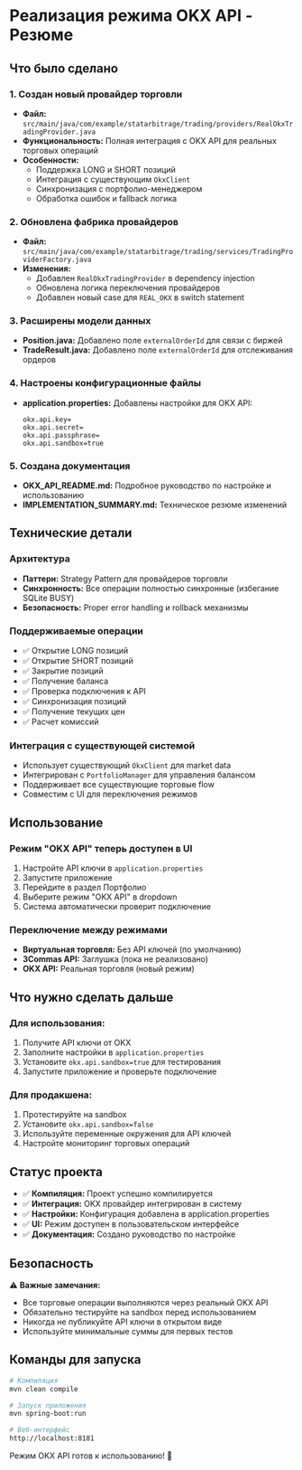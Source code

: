 # Реализация режима OKX API - Резюме

## Что было сделано

### 1. Создан новый провайдер торговли

- **Файл:** `src/main/java/com/example/statarbitrage/trading/providers/RealOkxTradingProvider.java`
- **Функциональность:** Полная интеграция с OKX API для реальных торговых операций
- **Особенности:**
    - Поддержка LONG и SHORT позиций
    - Интеграция с существующим `OkxClient`
    - Синхронизация с портфолио-менеджером
    - Обработка ошибок и fallback логика

### 2. Обновлена фабрика провайдеров

- **Файл:** `src/main/java/com/example/statarbitrage/trading/services/TradingProviderFactory.java`
- **Изменения:**
    - Добавлен `RealOkxTradingProvider` в dependency injection
    - Обновлена логика переключения провайдеров
    - Добавлен новый case для `REAL_OKX` в switch statement

### 3. Расширены модели данных

- **Position.java:** Добавлено поле `externalOrderId` для связи с биржей
- **TradeResult.java:** Добавлено поле `externalOrderId` для отслеживания ордеров

### 4. Настроены конфигурационные файлы

- **application.properties:** Добавлены настройки для OKX API:
  ```properties
  okx.api.key=
  okx.api.secret=
  okx.api.passphrase=
  okx.api.sandbox=true
  ```

### 5. Создана документация

- **OKX_API_README.md:** Подробное руководство по настройке и использованию
- **IMPLEMENTATION_SUMMARY.md:** Техническое резюме изменений

## Технические детали

### Архитектура

- **Паттерн:** Strategy Pattern для провайдеров торговли
- **Синхронность:** Все операции полностью синхронные (избегание SQLite BUSY)
- **Безопасность:** Proper error handling и rollback механизмы

### Поддерживаемые операции

- ✅ Открытие LONG позиций
- ✅ Открытие SHORT позиций
- ✅ Закрытие позиций
- ✅ Получение баланса
- ✅ Проверка подключения к API
- ✅ Синхронизация позиций
- ✅ Получение текущих цен
- ✅ Расчет комиссий

### Интеграция с существующей системой

- Использует существующий `OkxClient` для market data
- Интегрирован с `PortfolioManager` для управления балансом
- Поддерживает все существующие торговые flow
- Совместим с UI для переключения режимов

## Использование

### Режим "OKX API" теперь доступен в UI

1. Настройте API ключи в `application.properties`
2. Запустите приложение
3. Перейдите в раздел Портфолио
4. Выберите режим "OKX API" в dropdown
5. Система автоматически проверит подключение

### Переключение между режимами

- **Виртуальная торговля:** Без API ключей (по умолчанию)
- **3Commas API:** Заглушка (пока не реализовано)
- **OKX API:** Реальная торговля (новый режим)

## Что нужно сделать дальше

### Для использования:

1. Получите API ключи от OKX
2. Заполните настройки в `application.properties`
3. Установите `okx.api.sandbox=true` для тестирования
4. Запустите приложение и проверьте подключение

### Для продакшена:

1. Протестируйте на sandbox
2. Установите `okx.api.sandbox=false`
3. Используйте переменные окружения для API ключей
4. Настройте мониторинг торговых операций

## Статус проекта

- ✅ **Компиляция:** Проект успешно компилируется
- ✅ **Интеграция:** OKX провайдер интегрирован в систему
- ✅ **Настройки:** Конфигурация добавлена в application.properties
- ✅ **UI:** Режим доступен в пользовательском интерфейсе
- ✅ **Документация:** Создано руководство по настройке

## Безопасность

⚠️ **Важные замечания:**

- Все торговые операции выполняются через реальный OKX API
- Обязательно тестируйте на sandbox перед использованием
- Никогда не публикуйте API ключи в открытом виде
- Используйте минимальные суммы для первых тестов

## Команды для запуска

```bash
# Компиляция
mvn clean compile

# Запуск приложения
mvn spring-boot:run

# Веб-интерфейс
http://localhost:8181
```

Режим OKX API готов к использованию! 🚀
